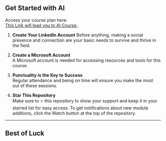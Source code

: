 ## Get Started with AI

Access your course plan here:  
[This Link will lead you to AI Course.](https://learn.microsoft.com/en-us/plans/8pkkiy5x76oy7y?tab=tab-created&learnerGroupId=7c5b8ec9-8ada-4bab-aca4-cc9d556d1b47&wt.mc_id=studentamb_391519)


1. **Create Your LinkedIn Account**
   Before anything, making a social presence and connection are your basic needs to survive and thrive in the field.
   
2. **Create a Microsoft Account**  
   A Microsoft account is needed for accessing resources and tools for this course.

3. **Punctuality is the Key to Success**  
   Regular attendance and being on time will ensure you make the most out of these sessions.

4. **Star This Repository**  
   Make sure to ⭐️ this repository to show your support and keep it in your starred list for easy access. To get notifications about new module additions, click the Watch button at the top of the repository.

---
## Best of Luck 
